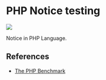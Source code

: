 # PHP Notice testing

[![](https://travis-ci.org/MilesChou/php-notice.svg?branch=master)](https://travis-ci.org/MilesChou/php-notice)

Notice in PHP Language.

## References

* [The PHP Benchmark](https://phpbench.com/)
